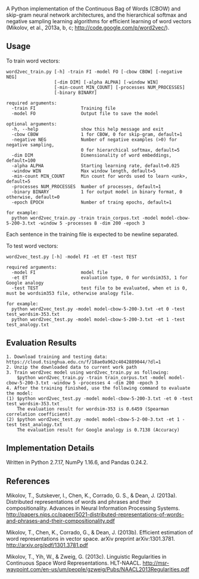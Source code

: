 A Python implementation of the Continuous Bag of Words (CBOW) and skip-gram neural network architectures, and the hierarchical softmax and negative sampling learning algorithms for efficient learning of word vectors (Mikolov, et al., 2013a, b, c; http://code.google.com/p/word2vec/).

Usage
-----
To train word vectors:
```
word2vec_train.py [-h] -train FI -model FO [-cbow CBOW] [-negative NEG]
                  [-dim DIM] [-alpha ALPHA] [-window WIN]
                  [-min-count MIN_COUNT] [-processes NUM_PROCESSES]
                  [-binary BINARY]
                  
required arguments:
  -train FI                 Training file
  -model FO                 Output file to save the model

optional arguments:
  -h, --help                show this help message and exit
  -cbow CBOW                1 for CBOW, 0 for skip-gram, default=1
  -negative NEG             Number of negative examples (>0) for negative sampling, 
                            0 for hierarchical softmax, default=5
  -dim DIM                  Dimensionality of word embeddings, default=100
  -alpha ALPHA              Starting learning rate, default=0.025
  -window WIN               Max window length, default=5
  -min-count MIN_COUNT      Min count for words used to learn <unk>, default=5
  -processes NUM_PROCESSES  Number of processes, default=1
  -binary BINARY            1 for output model in binary format, 0 otherwise, default=0
  -epoch EPOCH              Number of traing epochs, default=1
  
for example:
  python word2vec_train.py -train train_corpus.txt -model model-cbow-5-200-3.txt -window 5 -processes 8 -dim 200 -epoch 3
```
Each sentence in the training file is expected to be newline separated. 

To test word vectors:
```
word2vec_test.py [-h] -model FI -et ET -test TEST

required arguments:
  -model FI                 model file
  -et ET                    evaluation type, 0 for wordsim353, 1 for Google analogy
  -test TEST                test file to be evaluated, when et is 0, must be wordsim353 file, otherwise analogy file.

for example:
  python word2vec_test.py -model model-cbow-5-200-3.txt -et 0 -test test_wordsim-353.txt
  python word2vec_test.py -model model-cbow-5-200-3.txt -et 1 -test test_analogy.txt
```

Evaluation Results
----------------------
```
1. Download training and testing data: https://cloud.tsinghua.edu.cn/f/18ae0a962c4042889044/?dl=1
2. Unzip the downloaded data to current work path
3. Train word2vec model using word2vec_train.py as following:
    $python word2vec_train.py -train train_corpus.txt -model model-cbow-5-200-3.txt -window 5 -processes 4 -dim 200 -epoch 3
4. After the training finished, use the following command to evaluate the model:
(1) $python word2vec_test.py -model model-cbow-5-200-3.txt -et 0 -test test_wordsim-353.txt
    The evaluation result for wordsim-353 is 0.6459 (Spearman correlation coefficient)
(2) $python word2vec_test.py -model model-cbow-5-2-00-3.txt -et 1 -test test_analogy.txt
    The evaluation result for Google analogy is 0.7138 (Accuracy)
```

Implementation Details
----------------------
Written in Python 2.7.17, NumPy 1.16.6, and Pandas 0.24.2.

References
----------
Mikolov, T., Sutskever, I., Chen, K., Corrado, G. S., & Dean, J. (2013a). Distributed representations of words and phrases and their compositionality. Advances in Neural Information Processing Systems. http://papers.nips.cc/paper/5021-distributed-representations-of-words-and-phrases-and-their-compositionality.pdf

Mikolov, T., Chen, K., Corrado, G., & Dean, J. (2013b). Efficient estimation of word representations in vector space. arXiv preprint arXiv:1301.3781. http://arxiv.org/pdf/1301.3781.pdf

Mikolov, T., Yih, W., & Zweig, G. (2013c). Linguistic Regularities in Continuous Space Word Representations. HLT-NAACL. http://msr-waypoint.com/en-us/um/people/gzweig/Pubs/NAACL2013Regularities.pdf
